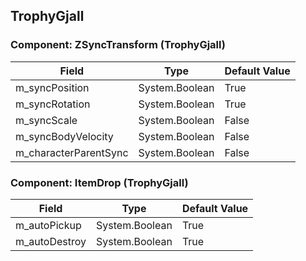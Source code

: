 ## TrophyGjall

### Component: ZSyncTransform (TrophyGjall)

|Field|Type|Default Value|
|-----|----|-------------|
|m_syncPosition|System.Boolean|True|
|m_syncRotation|System.Boolean|True|
|m_syncScale|System.Boolean|False|
|m_syncBodyVelocity|System.Boolean|False|
|m_characterParentSync|System.Boolean|False|

### Component: ItemDrop (TrophyGjall)

|Field|Type|Default Value|
|-----|----|-------------|
|m_autoPickup|System.Boolean|True|
|m_autoDestroy|System.Boolean|True|

